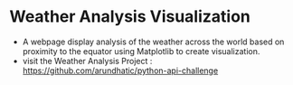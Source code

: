 # Weather Analysis Visualization
* A webpage display analysis of the weather across the world based on proximity to the equator using Matplotlib to create visualization.
* visit the Weather Analysis Project : https://github.com/arundhatic/python-api-challenge

 





